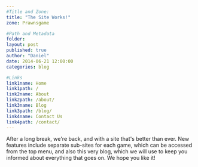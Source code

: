 ```yaml
---
#Title and Zone:
title: "The Site Works!"
zone: Prawnsgame

#Path and Metadata
folder:
layout: post
published: true
author: "Daniel"
date: 2014-06-21 12:00:00
categories: blog

#Links
link1name: Home
link1path: /
link2name: About
link2path: /about/
link3name: Blog
link3path: /blog/
link4name: Contact Us
link4path: /contact/
---
```


After a long break, we're back, and with a site that's better than ever. New features include separate sub-sites for each game, which can be accessed from the top menu, and also this very blog, which we will use to keep you informed about everything that goes on. We hope you like it!
